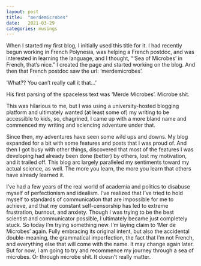 ```yaml
---
layout: post
title:  "merdemicrobes"
date:   2021-03-29
categories: musings
---
```

When I started my first blog, I initially used this title for it. I had recently begun working in French Polynesia, was helping a French postdoc, and was interested in learning the language, and I thought, “‘Sea of Microbes’ in French, that’s nice.” I created the page and started working on the blog. And then that French postdoc saw the url: ‘merdemicrobes’.

‘What?? You can’t really call it that…’

His first parsing of the spaceless text was ‘Merde Microbes’. Microbe shit.

This was hilarious to me, but I was using a university-hosted blogging platform and ultimately wanted (at least some of) my writing to be accessible to kids, so, chagrined, I came up with a more bland name and commenced my writing and sciencing adventure under that.

Since then, my adventures have seen some wild ups and downs. My blog expanded for a bit with some features and posts that I was proud of. And then I got busy with other things, discovered that most of the features I was developing had already been done (better) by others, lost my motivation, and it trailed off. This blog arc largely paralleled my sentiments toward my actual science, as well. The more you learn, the more you learn that others have already learned it.

I’ve had a few years of the real world of academia and politics to disabuse myself of perfectionism and idealism. I’ve realized that I’ve tried to hold myself to standards of communication that are impossible for me to achieve, and that my constant self-censorship has led to extreme frustration, burnout, and anxiety. Though I was trying to be the best scientist and communicator possible, I ultimately became just completely stuck. So today I’m trying something new. I’m laying claim to ‘Mer de Microbes’ again. Fully embracing its original intent, but also the accidental double-meaning, the grammatical imperfection, the fact that I’m not French, and everything else that will come with the name. It may change again later. But for now, I am going to try and recommence my journey through a sea of microbes. Or through microbe shit. It doesn’t really matter.
